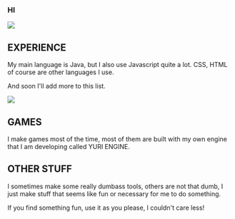 ### HI

<img src="https://github-readme-stats.vercel.app/api?username=Robatortas&&show_icons=true&title_color=ffffff&icon_color=DABB47&text_color=daf7dc&bg_color=151515">
<!--<img src="https://github-readme-stats.vercel.app/api/top-langs/?username=robatortas">-->

## EXPERIENCE
My main language is Java, but I also use Javascript quite a lot.
CSS, HTML of course are other languages I use.

And soon I'll add more to this list.

<img align="center" src="https://github-readme-stats.vercel.app/api/top-langs/?username=robatortas&&show_icons=true&title_color=ffffff&icon_color=DABB47&text_color=daf7dc&bg_color=151515&&exclude_repo=TrexJS,FaceRecognition,JSRecognition">

## GAMES
I make games most of the time, most of them are built with my own engine that I am developing called YURI ENGINE.

## OTHER STUFF
I sometimes make some really dumbass tools, others are not that dumb, I just make stuff that seems like fun or necessary for me to do something.

If you find something fun, use it as you please, I couldn't care less!
